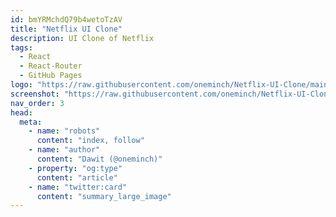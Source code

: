 ```yaml
---
id: bmYRMchdQ79b4wetoTzAV
title: "Netflix UI Clone"
description: UI Clone of Netflix
tags:
  - React
  - React-Router
  - GitHub Pages
logo: "https://raw.githubusercontent.com/oneminch/Netflix-UI-Clone/main/public/logo.png"
screenshot: "https://raw.githubusercontent.com/oneminch/Netflix-UI-Clone/main/public/screenshot.png"
nav_order: 3
head:
  meta:
    - name: "robots"
      content: "index, follow"
    - name: "author"
      content: "Dawit (@oneminch)"
    - property: "og:type"
      content: "article"
    - name: "twitter:card"
      content: "summary_large_image"
---
```


<!--
Title
Short Desc
Logo
Long Desc / Overview
Screenshot
navOrder
Tags
 -->
